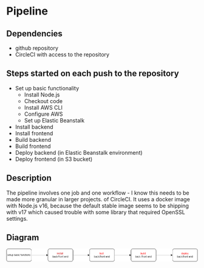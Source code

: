 # Pipeline

## Dependencies
- github repository
- CircleCI with access to the repository

## Steps started on each push to the repository
- Set up basic functionality
  - Install Node.js
  - Checkout code
  - Install AWS CLI
  - Configure AWS
  - Set up Elastic Beanstalk
- Install backend
- Install frontend
- Build backend
- Build frontend
- Deploy backend (in Elastic Beanstalk environment)
- Deploy frontend (in S3 bucket)


## Description
The pipeline involves one job and one workflow - I know this needs to be made
more granular in larger projects.
of CircleCI. It uses a docker image with Node.js v16, because the default stable
image seems to be shipping with v17 which caused trouble with some library that
required OpenSSL settings.


## Diagram
![Diagram pipeline](diagrams/pipeline.drawio.png)